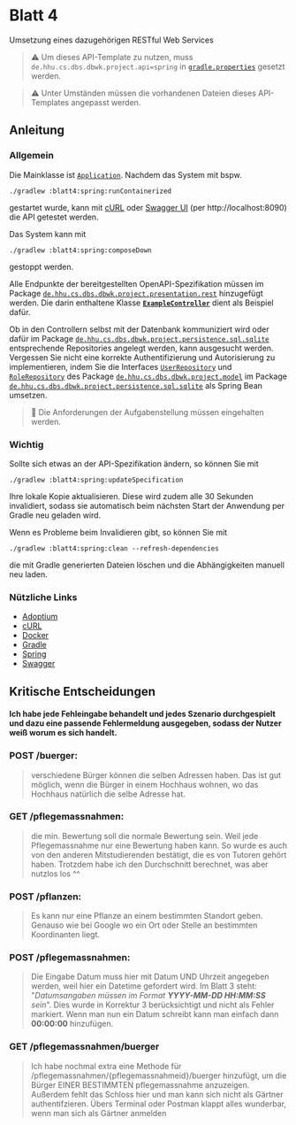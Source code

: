 # Blatt 4

Umsetzung eines dazugehörigen RESTful Web Services

> ⚠️ Um dieses API-Template zu nutzen, muss `de.hhu.cs.dbs.dbwk.project.api=spring` in [`gradle.properties`](../../gradle.properties) gesetzt werden.

> ⚠️ Unter Umständen müssen die vorhandenen Dateien dieses API-Templates angepasst werden.

## Anleitung

### Allgemein

Die Mainklasse ist [`Application`](src/main/java/de/hhu/cs/dbs/dbwk/project/Application.java).
Nachdem das System mit bspw.

```shell
./gradlew :blatt4:spring:runContainerized
```

gestartet wurde, kann mit [cURL](#nützliche-links) oder [Swagger UI](#nützliche-links) (per http://localhost:8090) die
API getestet werden.

Das System kann mit

```shell
./gradlew :blatt4:spring:composeDown
```

gestoppt werden.

Alle Endpunkte der bereitgestellten OpenAPI-Spezifikation müssen im
Package [`de.hhu.cs.dbs.dbwk.project.presentation.rest`](src/main/java/de/hhu/cs/dbs/dbwk/project/presentation/rest) hinzugefügt
werden. Die darin enthaltene Klasse [**`ExampleController`**](src/main/java/de/hhu/cs/dbs/dbwk/project/presentation/rest/ExampleController.java) dient als Beispiel dafür.

Ob in den Controllern selbst mit der Datenbank kommuniziert wird oder dafür im
Package [`de.hhu.cs.dbs.dbwk.project.persistence.sql.sqlite`](src/main/java/de/hhu/cs/dbs/dbwk/project/persistence/sql/sqlite)
entsprechende Repositories angelegt werden, kann ausgesucht werden. Vergessen Sie nicht eine korrekte Authentifizierung
und Autorisierung zu implementieren, indem Sie die
Interfaces [`UserRepository`](src/main/java/de/hhu/cs/dbs/dbwk/project/model/UserRepository.java)
und [`RoleRepository`](src/main/java/de/hhu/cs/dbs/dbwk/project/model/RoleRepository.java) des
Package [`de.hhu.cs.dbs.dbwk.project.model`](src/main/java/de/hhu/cs/dbs/dbwk/project/model) im
Package [`de.hhu.cs.dbs.dbwk.project.persistence.sql.sqlite`](src/main/java/de/hhu/cs/dbs/dbwk/project/persistence/sql/sqlite) als
Spring Bean umsetzen.

> 🚨 Die Anforderungen der Aufgabenstellung müssen eingehalten werden.

### Wichtig

Sollte sich etwas an der API-Spezifikation ändern, so können Sie mit

```shell
./gradlew :blatt4:spring:updateSpecification
```

Ihre lokale Kopie aktualisieren. Diese wird zudem alle 30 Sekunden invalidiert, sodass sie automatisch beim nächsten
Start der Anwendung per Gradle neu geladen wird.

Wenn es Probleme beim Invalidieren gibt, so können Sie mit

```shell
./gradlew :blatt4:spring:clean --refresh-dependencies
```

die mit Gradle generierten Dateien löschen und die Abhängigkeiten manuell neu laden.

### Nützliche Links

- [Adoptium](https://adoptium.net/de/)
- [cURL](https://curl.haxx.se)
- [Docker](https://www.docker.com)
- [Gradle](https://gradle.org)
- [Spring](https://spring.io)
- [Swagger](https://swagger.io)

## Kritische Entscheidungen

#### Ich habe jede Fehleingabe behandelt und jedes Szenario durchgespielt und dazu eine passende Fehlermeldung ausgegeben, sodass der Nutzer weiß worum es sich handelt.


### POST /buerger:
>verschiedene Bürger können die selben Adressen haben. Das ist gut möglich, wenn die Bürger in einem Hochhaus wohnen, wo
> das Hochhaus natürlich die selbe Adresse hat.

### GET /pflegemassnahmen:
>die min. Bewertung soll die normale Bewertung sein. Weil jede Pflegemassnahme nur eine Bewertung haben kann. So wurde
> es auch von den anderen Mitstudierenden bestätigt, die es von Tutoren gehört haben.
> Trotzdem habe ich den Durchschnitt berechnet, was aber nutzlos los ^^

### POST /pflanzen:
>Es kann nur eine Pflanze an einem bestimmten Standort geben. Genauso wie bei Google wo ein Ort oder Stelle an bestimmten Koordinanten liegt.

### POST /pflegemassnahmen:
>Die Eingabe Datum muss hier mit Datum UND Uhrzeit angegeben werden, weil hier ein Datetime gefordert wird. Im Blatt 3 steht:
  "*Datumsangaben müssen im Format **YYYY-MM-DD HH:MM:SS** sein*". Dies wurde in Korrektur 3 berücksichtigt und nicht als Fehler markiert.
  Wenn man nun ein Datum schreibt kann man einfach dann **00:00:00** hinzufügen.

### GET /pflegemassnahmen/buerger
> Ich habe nochmal extra eine Methode für /pflegemassnahmen/{pflegemassnahmeid}/buerger hinzufügt, um die Bürger EINER BESTIMMTEN pflegemassnahme anzuzeigen.
> Außerdem fehlt das Schloss hier und man kann sich nicht als Gärtner authentifzieren. Übers Terminal oder Postman klappt alles wunderbar, wenn man sich als Gärtner anmelden